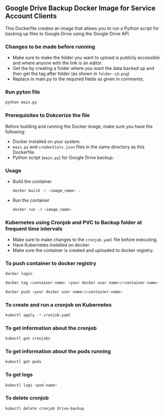 ## Google Drive Backup Docker Image for Service Account Clients

This Dockerfile creates an image that allows you to run a Python script for backing up files to Google Drive using the Google Drive API.

### Changes to be made before running

- Make sure to make the folder you want to upload is publicly accessible and where anyone with the link is an editor.
- Get the <folder-id> by creating a folder where you want the data backed up and then get the tag after folder (as shown in `folder-id.png`)
- Replace <tags> in main.py to the required fields as given in comments.

### Run pyton file
  ```bash
  python main.py
  ```

### Prerequisites to Dokcerize the file

Before building and running the Docker image, make sure you have the following:

- Docker installed on your system.
- `main.py` and `credentials.json` files in the same directory as this Dockerfile.
- Python script (`main.py`) for Google Drive backup.

### Usage
- Build the container
  ```bash
  docker build -t <image_name> .
  ```
- Run the container
  ```bash
  docker run -d <image_name>
  ```
### Kubernetes using Cronjob and PVC to Backup folder at frequent time intervals
- Make sure to make changes to the `cronjob.yaml` file before executing.
- Have Kubernetes installed on docker.
- Make sure the container is created and uploaded to docker registry.

### To push container to docker registry
```bash
docker login
```
```bash
docker tag <container-name> <your docker user name>/<container-name>
```
```bash
docker push <your docker user name>/<container-name>
```

### To create and run a cronjob on Kubernetes
```bash
kubectl apply -f cronjob.yaml
```
### To get information about the cronjob
```bash
kubectl get cronjobs
```
### To get information about the pods running
```bash
kubectl get pods
```
### To get logs 
```bash
kubectl logs <pod-name>
```
### To delete cronjob
```bash
kubectl delete cronjob drive-backup
```
